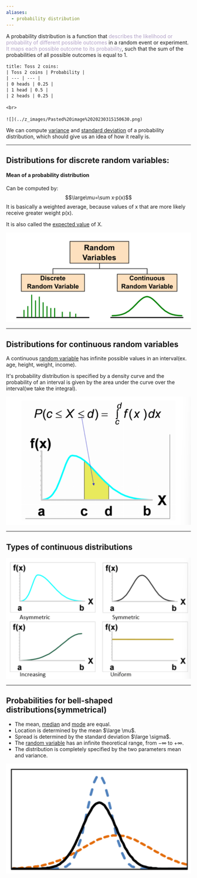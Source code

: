 ```yaml
---
aliases:
  - probability distribution
---
```

A probability distribution is a function that <font color="#b2a2c7">describes the likelihood or probability of different possible outcomes</font> in a random event or experiment. 
<font color="#b2a2c7">It maps each possible outcome to its probability</font>, such that the sum of the probabilities of all possible outcomes is equal to 1.

```ad-example
title: Toss 2 coins:
| Toss 2 coins | Probability |
| --- | --- |
| 0 heads | 0.25 |
| 1 head | 0.5 |
| 2 heads | 0.25 |

<br>

![](../z_images/Pasted%20image%2020230315150630.png)
```

We can compute [variance](../Statistics/Variance.md) and [standard deviation](../Statistics/Standard%20Deviation.md) of a probability distribution, which should give us an idea of how it really is.

---

## Distributions for discrete random variables:

#### Mean of a probability distribution

Can be computed by:
$$\large\mu=\sum x·p(x)$$
It is basically a weighted average, because values of x that are more likely receive greater weight p(x).

It is also called the [expected value](../Statistics/Expected%20value.md) of X.

![](../z_images/Pasted%20image%2020230315151024.png)

---

## Distributions for continuous random variables

A continuous [random variable](Random%20variable.md) has infinite possible values in an interval(ex. age, height, weight, income).

It's probability distribution is specified by a density curve and the probability of an interval is given by the area under the curve over the interval(we take the integral).

![](../z_images/Pasted%20image%2020230315151714.png)

---

## Types of continuous distributions

![](../z_images/Pasted%20image%2020230315151735.png)

---

## Probabilities for bell-shaped distributions(symmetrical)

- The mean, [median](../Statistics/Median.md) and [mode](../Statistics/Mode.md) are equal.
- Location is determined by the mean $\large \mu$.
- Spread is determined by the standard deviation $\large \sigma$.
- The [random variable](Random%20variable.md) has an infinite theoretical range, from $-\infty$ to $+\infty$.
- The distribution is completely specified by the two parameters mean and variance.

![](../z_images/Pasted%20image%2020230315152851.png)

